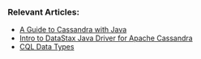 ### Relevant Articles:
- [A Guide to Cassandra with Java](http://www.baeldung.com/cassandra-with-java)
- [Intro to DataStax Java Driver for Apache Cassandra](https://www.baeldung.com/cassandra-datastax-java-driver)
- [CQL Data Types](https://www.baeldung.com/cassandra-data-types)

